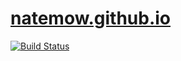 # [natemow.github.io](http://natemow.github.io/)

[![Build Status](https://travis-ci.org/natemow/natemow.github.io.svg?branch=master)](https://travis-ci.org/natemow/natemow.github.io)
